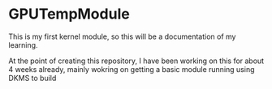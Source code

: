 # GPUTempModule
This is my first kernel module, so this will be a documentation of my learning.

At the point of creating this repository, I have been working on this for about 4 weeks already, mainly wokring on getting a basic module running using DKMS to build
